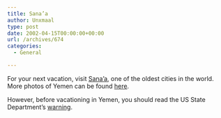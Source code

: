 ```yaml
---
title: Sana’a
author: Unxmaal
type: post
date: 2002-04-15T00:00:00+00:00
url: /archives/674
categories:
  - General

---
```

For your next vacation, visit [Sana&#8217;a][1], one of the oldest cities in the world. More photos of Yemen can be found [here][2]. 

However, before vacationing in Yemen, you should read the US State Department&#8217;s [warning][3].

 [1]: http://members.aol.com/yalnet/sanaa.htm
 [2]: http://ucsu.colorado.edu/~devogel/Photos/Yemen.html
 [3]: http://travel.state.gov/yemen_warning.html